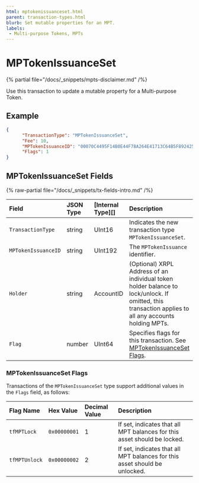 ```yaml
---
html: mptokenissuanceset.html
parent: transaction-types.html
blurb: Set mutable properties for an MPT.
labels:
 - Multi-purpose Tokens, MPTs
---
```

# MPTokenIssuanceSet

{% partial file="/docs/_snippets/mpts-disclaimer.md" /%}

Use this transaction to update a mutable property for a Multi-purpose Token.

## Example

```json 
{
      "TransactionType": "MPTokenIssuanceSet",
      "Fee": 10,
      "MPTokenIssuanceID": "00070C4495F14B0E44F78A264E41713C64B5F89242540EE255534400000000000000",
      "Flags": 1
}
```

## MPTokenIssuanceSet Fields

{% raw-partial file="/docs/_snippets/tx-fields-intro.md" /%}

| Field              | JSON Type           | [Internal Type][] | Description        |
|:-------------------|:--------------------|:------------------|:-------------------|
| `TransactionType`  | string              | UInt16            | Indicates the new transaction type `MPTokenIssuanceSet`. |
| `MPTokenIssuanceID`| string              | UInt192           | The `MPTokenIssuance` identifier. |
| `Holder`    | string              | AccountID         | (Optional) XRPL Address of an individual token holder balance to lock/unlock. If omitted, this transaction applies to all any accounts holding MPTs. |
| `Flag`             | number               | UInt64           | Specifies flags for this transaction. See [MPTokenIssuanceSet Flags](#mptokenissuanceset-flags). |

### MPTokenIssuanceSet Flags

Transactions of the `MPTokenIssuanceSet` type support additional values in the `Flags` field, as follows:

| Flag Name          | Hex Value    | Decimal Value | Description                   |
|:-------------------|:-------------|:--------------|:------------------------------|
| `tfMPTLock`        | `0x00000001`     | 1             | If set, indicates that all MPT balances for this asset should be locked. |
| `tfMPTUnlock`      | `0x00000002`     | 2             | If set, indicates that all MPT balances for this asset should be unlocked. |
